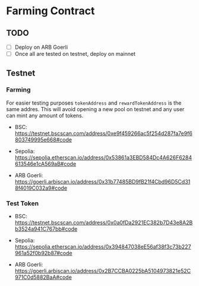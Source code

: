 # Farming Contract

## TODO
- [ ] Deploy on ARB Goerli
- [ ] Once all are tested on testnet, deploy on mainnet

## Testnet

### Farming

For easier testing purposes `tokenAddress` and `rewardTokenAddress` is the same addres. This will avoid opening a new pool on testnet and any user can mint any amount of tokens.

- BSC: https://testnet.bscscan.com/address/0xe9f459266ac5f254d287fa7e9f6803749995e668#code

- Sepolia: https://sepolia.etherscan.io/address/0x53861a3EBD584Dc4A626F6284613546e1cA569aB#code

- ARB Goerli: https://goerli.arbiscan.io/address/0x31b77485BD9fB21f4Cbd96D5Cd318f4019C032a9#code

### Test Token

- BSC: https://testnet.bscscan.com/address/0x0a0fDa2921EC382b7D43e8A2Bb3524a941C767bb#code

- Sepolia: https://sepolia.etherscan.io/address/0x394847038eE56af38f3c73b227961a52f0b92b87#code

- ARB Goerli: https://goerli.arbiscan.io/address/0x2B7CCBA0225bA5104973821e52C971C0d5882BaA#code
